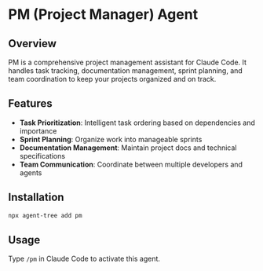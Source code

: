 # PM (Project Manager) Agent

## Overview
PM is a comprehensive project management assistant for Claude Code. It handles task tracking, documentation management, sprint planning, and team coordination to keep your projects organized and on track.

## Features
- **Task Prioritization**: Intelligent task ordering based on dependencies and importance
- **Sprint Planning**: Organize work into manageable sprints
- **Documentation Management**: Maintain project docs and technical specifications
- **Team Communication**: Coordinate between multiple developers and agents

## Installation
```bash
npx agent-tree add pm
```

## Usage
Type `/pm` in Claude Code to activate this agent.
